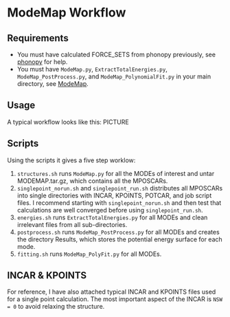 # ModeMap Workflow

## Requirements
- You must have calculated FORCE_SETS from phonopy previously, see [phonopy](../phonopy) for help.
- You must have `ModeMap.py`, `ExtractTotalEnergies.py`, `ModeMap_PostProcess.py`, and `ModeMap_PolynomialFit.py` in your main directory, see [ModeMap](https://github.com/JMSkelton/ModeMap).

## Usage 
A typical workflow looks like this:
PICTURE

## Scripts
Using the scripts it gives a five step worklow:
1. `structures.sh` runs `ModeMap.py` for all the MODEs of interest and untar MODEMAP.tar.gz, which contains all the MPOSCARs.
2. `singlepoint_norun.sh` and `singlepoint_run.sh` distributes all MPOSCARs into single directories with INCAR, KPOINTS, POTCAR, and job script files. I recommend starting with `singlepoint_norun.sh` and then test that calculations are well converged before using `singlepoint_run.sh`.
3. `energies.sh` runs `ExtractTotalEnergies.py` for all MODEs and clean irrelevant files from all sub-directories. 
4. `postprocess.sh` runs `ModeMap_PostProcess.py` for all MODEs and creates the directory Results, which stores the potential energy surface for each mode.
5. `fitting.sh` runs `ModeMap_PolyFit.py` for all MODEs.

## INCAR & KPOINTS
For reference, I have also attached typical INCAR and KPOINTS files used for a single point calculation. The most important aspect of the INCAR is `NSW = 0` to avoid relaxing the structure.
